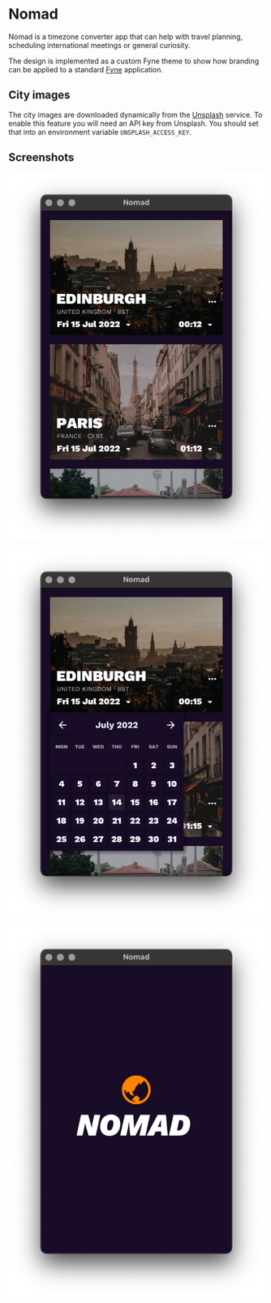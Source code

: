 # Nomad

Nomad is a timezone converter app that can help with travel planning, scheduling
international meetings or general curiosity.

The design is implemented as a custom Fyne theme to show how branding can be
applied to a standard [Fyne](https://fyne.io) application.

## City images

The city images are downloaded dynamically from the [Unsplash](https://unsplash.com) service.
To enable this feature you will need an API key from Unsplash.
You should set that into an environment variable `UNSPLASH_ACCESS_KEY`.

## Screenshots

![Main screen](img/screenshot.png)

![Date Picker](img/picker.png)

![Splash](img/splash.png)
